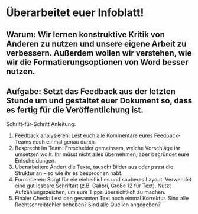 # Überarbeitet euer Infoblatt!

## Warum: Wir lernen konstruktive Kritik von Anderen zu nutzen und unsere eigene Arbeit zu verbessern. Außerdem wollen wir verstehen, wie wir die Formatierungsoptionen von Word besser nutzen.

## Aufgabe: Setzt das Feedback aus der letzten Stunde um und gestaltet euer Dokument so, dass es fertig für die Veröffentlichung ist.

Schritt-für-Schritt Anleitung:
1. Feedback analysieren: Lest euch alle Kommentare eures Feedback-Teams noch einmal genau durch.
2. Besprecht im Team: Entscheidet gemeinsam, welche Vorschläge ihr umsetzen wollt. Ihr müsst nicht alles übernehmen, aber begründet eure Entscheidungen.
3. Überarbeiten: Ändert die Texte, tauscht Bilder aus oder passt die Struktur an – so wie ihr es besprochen habt.
4. Formatieren: Sorgt für ein einheitliches und sauberes Layout. Verwendet eine gut lesbare Schriftart (z.B. Calibri, Größe 12 für Text). Nutzt Aufzählungszeichen, um eure Tipps übersichtlich zu machen.
5. Finaler Check: Lest den gesamten Text noch einmal Korrektur. Sind alle Rechtschreibfehler behoben? Sind alle Quellen angegeben?

